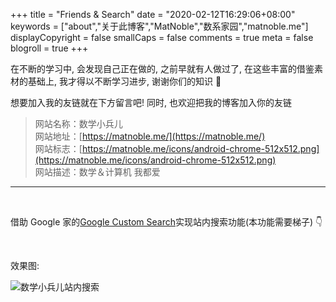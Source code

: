 +++
title = "Friends & Search"
date = "2020-02-12T16:29:06+08:00"
keywords = ["about","关于此博客","MatNoble","数系家园","matnoble.me"]
displayCopyright = false
smallCaps = false
comments = true
meta = false
blogroll = true
+++

在不断的学习中, 会发现自己正在做的, 之前早就有人做过了, 在这些丰富的借鉴素材的基础上, 我才得以不断学习进步, 谢谢你们的知识 🍻

想要加入我的友链就在下方留言吧! 同时, 也欢迎把我的博客加入你的友链

> 网站名称：数学小兵儿  
> 网站地址：[https://matnoble.me/](https://matnoble.me/)  
> 网站标志：[https://matnoble.me/icons/android-chrome-512x512.png](https://matnoble.me/icons/android-chrome-512x512.png)  
> 网站描述：数学＆计算机 我都爱

<hr />

<br />

借助 Google 家的[Google Custom Search](https://cse.google.com/cse/)实现站内搜索功能(本功能需要梯子) 👇

<script async src="https://cse.google.com/cse.js?cx=018071704944854801762:92uquzoxk7g"></script>
<div class="gcse-search"></div>

<br />

效果图:

<img src="https://imgkr.cn-bj.ufileos.com/52e460aa-f470-430b-852e-0cb890d31cf8.png" title="数学小兵儿站内搜索" alt="数学小兵儿站内搜索">
